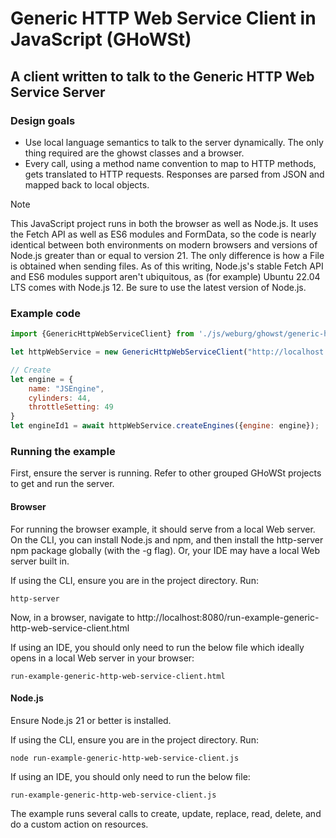 # Generic HTTP Web Service Client in JavaScript (GHoWSt)

## A client written to talk to the Generic HTTP Web Service Server

### Design goals

- Use local language semantics to talk to the server dynamically. The only thing
  required are the ghowst classes and a browser.
- Every call, using a method name convention to map to HTTP methods, gets
  translated to HTTP requests. Responses are parsed from JSON and mapped back to
  local objects.

> [!NOTE]
> This JavaScript project runs in both the browser as well as Node.js. It uses
> the Fetch API as well as ES6 modules and FormData, so the code is nearly
> identical between both environments on modern browsers and versions of Node.js
> greater than or equal to version 21. The only difference is how a File is
> obtained when sending files. As of this writing, Node.js's stable Fetch API
> and ES6 modules support aren't ubiquitous, as (for example) Ubuntu 22.04 LTS
> comes with Node.js 12. Be sure to use the latest version of Node.js.

### Example code

```js
import {GenericHttpWebServiceClient} from './js/weburg/ghowst/generic-http-web-service-client.js';

let httpWebService = new GenericHttpWebServiceClient("http://localhost:8081/generichttpws");

// Create
let engine = {
    name: "JSEngine",
    cylinders: 44,
    throttleSetting: 49
}
let engineId1 = await httpWebService.createEngines({engine: engine});
```

### Running the example

First, ensure the server is running. Refer to other grouped GHoWSt projects to
get and run the server.

#### Browser

For running the browser example, it should serve from a local Web server. On the
CLI, you can install Node.js and npm, and then install the http-server npm
package globally (with the -g flag). Or, your IDE may have a local Web server
built in.

If using the CLI, ensure you are in the project directory. Run:

`http-server`

Now, in a browser, navigate to http://localhost:8080/run-example-generic-http-web-service-client.html

If using an IDE, you should only need to run the below file which ideally opens
in a local Web server in your browser:

`run-example-generic-http-web-service-client.html`

#### Node.js

Ensure Node.js 21 or better is installed.

If using the CLI, ensure you are in the project directory. Run:

`node run-example-generic-http-web-service-client.js`

If using an IDE, you should only need to run the below file:

`run-example-generic-http-web-service-client.js`

The example runs several calls to create, update, replace, read, delete, and do
a custom action on resources.